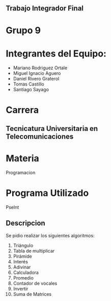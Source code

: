 ## Trabajo Integrador Final

# Grupo 9

# **Integrantes del Equipo:**
- Mariano Rodriguez Ortale 
- Miguel Ignacio Aguero 
- Daniel Rivero Graterol 
- Tomas Castillo 
- Santiago Sayago

# Carrera
## Tecnicatura Universitaria en Telecomunicaciones

# Materia
Programacion

# Programa Utilizado
PseInt

## Descripcion
Se pidio realizar los siguientes algoritmos:
1.	Triángulo
2.	Tabla de multiplicar
3.	Pirámide
4.	Interés
5.	Adivinar
6.	Calculadora
7.	Promedio
8.	Contador de vocales
9.	Invertir
10.	Suma de Matrices
